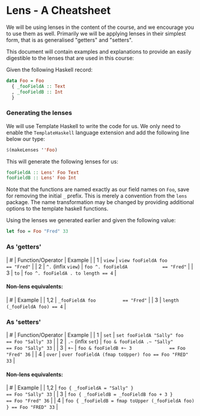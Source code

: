 # Lens - A Cheatsheet

We will be using lenses in the content of the course, and we encourage you to
use them as well. Primarily we will be applying lenses in their simplest form,
that is as generalised "getters" and "setters".

This document will contain examples and explanations to provide an easily
digestible to the lenses that are used in this course:

Given the following Haskell record:

```haskell
data Foo = Foo
  { _fooFieldA :: Text
  , _fooFieldB :: Int
  }
```

### Generating the lenses

We will use Template Haskell to write the code for us. We only need to enable
the `TemplateHaskell` language extension and add the following line below our
type:

```haskell
$(makeLenses ''Foo)
```

This will generate the following lenses for us:

```haskell
fooFieldA :: Lens' Foo Text
fooFieldB :: Lens' Foo Int
```

Note that the functions are named exactly as our field names on `Foo`, save for
removing the initial `_` prefix. This is merely a convention from the `lens`
package. The name transformation may be changed by providing additional options
to the template haskell functions.

Using the lenses we generated earlier and given the following value:

```haskell
let foo = Foo "Fred" 33
```

### As 'getters'

| # | Function/Operator   | Example                                  |
| 1 | `view`              | `view fooFieldA foo           == "Fred"` |
| 2 | `^.` (infix `view`) | `foo ^. fooFieldA             == "Fred"` |
| 3 | `to`                | `foo ^. fooFieldA . to length == 4`      |

#### Non-lens equivalents:

| #   | Example                             |
| 1,2 | `_fooFieldA foo          == "Fred"` |
| 3   | `length (_fooFieldA foo) == 4`      |

### As 'setters'

| # | Function/Operator  | Example                                               |
| 1 | `set`              | `set fooFieldA "Sally" foo         == Foo "Sally" 33` |
| 2 | `.~` (infix `set`) | `foo & fooFieldA .~ "Sally"        == Foo "Sally" 33` |
| 3 | `+~`               | `foo & fooFieldB +~ 3              == Foo "Fred" 36`  |
| 4 | `over`             | `over fooFieldA (fmap toUpper) foo == Foo "FRED" 33`  |

#### Non-lens equivalents:

|   # | Example                                                                |
| 1,2 | `foo { _fooFieldA = "Sally" }                       == Foo "Sally" 33` |
|   3 | `foo { _fooFieldB = _fooFieldB foo + 3 }            == Foo "Fred" 36`  |
|   4 | `foo { _fooFieldB = fmap toUpper (_fooFieldA foo) } == Foo "FRED" 33`  |
